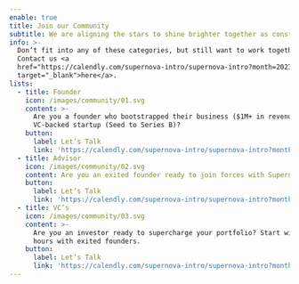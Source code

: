 ```yaml
---
enable: true
title: Join our Community
subtitle: We are aligning the stars to shine brighter together as constellations
info: >-
  Don’t fit into any of these categories, but still want to work together?
  Contact us <a
  href="https://calendly.com/supernova-intro/supernova-intro?month=2023-05"
  target="_blank">here</a>.
lists:
  - title: Founder
    icon: /images/community/01.svg
    content: >-
      Are you a founder who bootstrapped their business ($1M+ in revenues) or a
      VC-backed startup (Seed to Series B)?
    button:
      label: Let’s Talk
      link: 'https://calendly.com/supernova-intro/supernova-intro?month=2023-05'
  - title: Advisor
    icon: /images/community/02.svg
    content: Are you an exited founder ready to join forces with Supernova?
    button:
      label: Let’s Talk
      link: 'https://calendly.com/supernova-intro/supernova-intro?month=2023-05'
  - title: VC’s
    icon: /images/community/03.svg
    content: >-
      Are you an investor ready to supercharge your portfolio? Start with office
      hours with exited founders.
    button:
      label: Let’s Talk
      link: 'https://calendly.com/supernova-intro/supernova-intro?month=2023-05'
---
```


